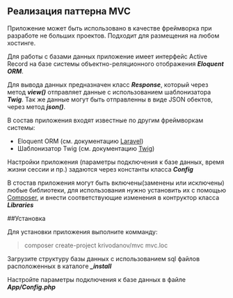 ## Реализация паттерна MVC
Приложение может быть использовано в качестве фреймворка при разработе не больших проектов.
Подходит для размещения на любом хостинге.

Для работы с базами данных приложение имеет интерфейс Active Record
на базе системы объектно-реляционного отображения ***Eloquent ORM***.

Для вывода данных предназначен класс ***Response***, который через метод ***view()***
отправляет данные с использованием шаблонизатора ***Twig***. Так же данные могут быть
отправленны в виде JSON обектов, через метод ***json()***.

В состав приложения входят известные по другим фреймворкам системы:
* Eloquent ORM (см. документацию [Laravel](https://laravel.ru/docs/v5/eloquent))
* Шаблонизатор Twig (см. документацию [Twig](https://dev-gang.ru/doc/twig/)) 

Настройки приложения (параметры подключения к базе данных, время жизни сессии и пр.)
задаются через константы класса ***Config***

В стостав приложения могут быть включены(заменены или исключены) любые библиотеки,
для использования нужно установить их с помощью [Composer](https://getcomposer.org/), и внести соответствующие изменения в контруктор класса ***Libraries***

##Установка

Для установки приложения выполните комманду:
> composer create-project krivodanov/mvc mvc.loc

Загрузите структуру базы данных с использованием sql файлов расположенных в каталоге ***_install***

Настройте параметры подключения к базе данных в файле ***App/Config.php***

